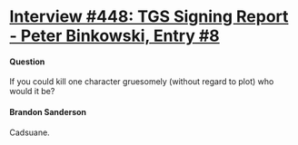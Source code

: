 # [Interview #448: TGS Signing Report - Peter Binkowski, Entry #8](https://www.theoryland.com/intvmain.php?i=448#8)

#### Question

If you could kill one character gruesomely (without regard to plot) who would it be?

#### Brandon Sanderson

Cadsuane.

